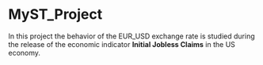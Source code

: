 # MyST_Project
In this project the behavior of the EUR_USD exchange rate is studied during the release of the economic indicator **Initial Jobless Claims** in the US economy.
